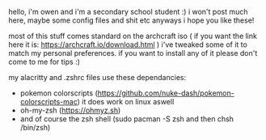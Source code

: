 hello, i'm owen and i'm a secondary school student :) i won't post much here, maybe some config files and shit etc
anyways i hope you like these!

most of this stuff comes standard on the archcraft iso ( if you want the link here it is: https://archcraft.io/download.html )
i've tweaked some of it to match my personal preferences. if you want to install any of it please don't come to me for tips :)

my alacritty and .zshrc files use these dependancies:
 - pokemon colorscripts (https://github.com/nuke-dash/pokemon-colorscripts-mac) it does work on linux aswell
 - oh-my-zsh (https://ohmyz.sh)
 - and of course the zsh shell (sudo pacman -S zsh and then chsh /bin/zsh)
 
